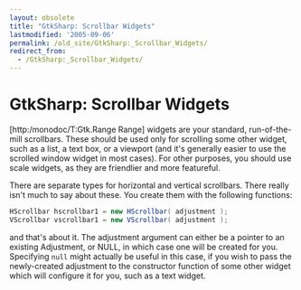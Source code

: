 ```yaml
---
layout: obsolete
title: "GtkSharp: Scrollbar Widgets"
lastmodified: '2005-09-06'
permalink: /old_site/GtkSharp:_Scrollbar_Widgets/
redirect_from:
  - /GtkSharp:_Scrollbar_Widgets/
---
```


GtkSharp: Scrollbar Widgets
===========================

[http:/monodoc/T:Gtk.Range Range] widgets are your standard, run-of-the-mill scrollbars. These should be used only for scrolling some other widget, such as a list, a text box, or a viewport (and it's generally easier to use the scrolled window widget in most cases). For other purposes, you should use scale widgets, as they are friendlier and more featureful.

There are separate types for horizontal and vertical scrollbars. There really isn't much to say about these. You create them with the following functions:

``` csharp
HScrollbar hscrollbar1 = new HScrollbar( adjustment );
VScrollbar vscrollbar1 = new VScrollbar( adjustment );
```

and that's about it. The adjustment argument can either be a pointer to an existing Adjustment, or NULL, in which case one will be created for you. Specifying `null` might actually be useful in this case, if you wish to pass the newly-created adjustment to the constructor function of some other widget which will configure it for you, such as a text widget.

